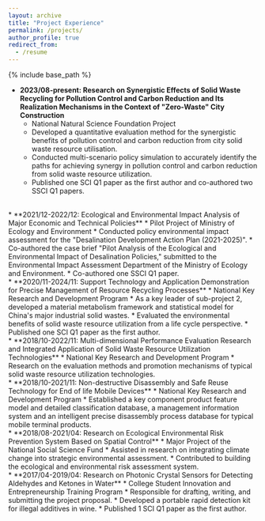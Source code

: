 ```yaml
---
layout: archive
title: "Project Experience"
permalink: /projects/
author_profile: true
redirect_from:
  - /resume
---
```


{% include base_path %}

* **2023/08-present: Research on Synergistic Effects of Solid Waste Recycling for Pollution Control and Carbon Reduction and Its Realization Mechanisms in the Context of "Zero-Waste" City Construction**
  * National Natural Science Foundation Project
  * Developed a quantitative evaluation method for the synergistic benefits of pollution control and carbon reduction from city solid waste resource utilisation.
  * Conducted multi-scenario policy simulation to accurately identify the paths for achieving synergy in pollution control and carbon reduction from solid waste resource utilization.
  * Published one SCI Q1 paper as the first author and co-authored two SSCI Q1 papers.
<br>
* **2021/12-2022/12: Ecological and Environmental Impact Analysis of Major Economic and Technical Policies**
  * Pilot Project of Ministry of Ecology and Environment
  * Conducted policy environmental impact assessment for the "Desalination Development Action Plan (2021-2025)".
  * Co-authored the case brief "Pilot Analysis of the Ecological and Environmental Impact of Desalination Policies," submitted to the Environmental Impact Assessment Department of the Ministry of Ecology and Environment.
  * Co-authored one SSCI Q1 paper.
<br>
* **2020/11-2024/11: Support Technology and Application Demonstration for Precise Management of Resource Recycling Processes**
  * National Key Research and Development Program
  * As a key leader of sub-project 2, developed a material metabolism framework and statistical model for China's major industrial solid wastes.
  * Evaluated the environmental benefits of solid waste resource utilization from a life cycle perspective.
  * Published one SCI Q1 paper as the first author.
<br>
* **2018/10-2022/11: Multi-dimensional Performance Evaluation Research and Integrated Application of Solid Waste Resource Utilization Technologies**
  * National Key Research and Development Program
  * Research on the evaluation methods and promotion mechanisms of typical solid waste resource utilization technologies.
<br>
* **2018/10-2021/11: Non-destructive Disassembly and Safe Reuse Technology for End of life Mobile Devices**
  * National Key Research and Development Program
  * Established a key component product feature model and detailed classification database, a management information system and an intelligent precise disassembly process database for typical mobile terminal products.
<br>
* **2018/08-2021/04: Research on Ecological Environmental Risk Prevention System Based on Spatial Control**
  * Major Project of the National Social Science Fund
  * Assisted in research on integrating climate change into strategic environmental assessment.
  * Contributed to building the ecological and environmental risk assessment system.
<br>
* **2017/04-2019/04: Research on Photonic Crystal Sensors for Detecting Aldehydes and Ketones in Water**
  * College Student Innovation and Entrepreneurship Training Program
  * Responsible for drafting, writing, and submitting the project proposal.
  * Developed a portable rapid detection kit for illegal additives in wine.
  * Published 1 SCI Q1 paper as the first author.
